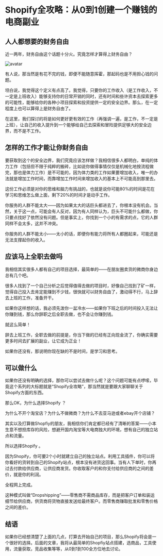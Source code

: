 # Shopify全攻略：从0到1创建一个赚钱的电商副业

## 人人都想要的财务自由
近一两年，财务自由这个话题十分火。究竟怎样才算得上财务自由？

![avatar](https://upload-images.jianshu.io/upload_images/629728-f256307cfdd2908c?imageMogr2/auto-orient/strip%7CimageView2/2/w/925/format/webp)

有人说，那当然是有花不完的钱，即便不能随意挥霍，那起码也是不用担心钱的问题。

坦白说，我觉得这个定义有点高了。我觉得，只要你的工作收入（是工作收入，不一定是上班收入）能够支持你的日常开销的同时，还有时间和些许资本去探索更多的可能性，能够给你的各种小项目探索和投资提供一定的安全边界。那么，在一定程度上也可以算得上是财务自由了。

在这里，我们探讨的将是如何更好更有效的工作（再强调一遍，是工作，不一定是上班），让自己的收入提升到一个能够给自己去探索和冒险提供足够大的安全边界，而不是不工作。

## 怎样的工作才能让你财务自由
要获取到这个的安全边界，我们究竟应该怎样做？我相信很多人都明白，单纯的体力工作（包括但不限于纯粹的搬砖，比如说你做得事情仅仅是机械化地按流程做完，那也是体力工作）是不可能的，因为体力类的工作如果要增加收入，唯一的办法就是增加工作时间，而靠增加工作时间来增加收入的基本上不可能高到那里去。

这份工作必须是对你的思维和脑力有挑战的，也就是说你可能80%的时间是花在学习和思维怎么做上面，剩下20%的时间才是动手工作。

你服务的人群不能太大——因为如果太大的话巨头都进去了，你根本没有机会。当然，关于这一点，可能会有人反对，因为有人同样认为，巨头不可能什么都做，你只要点找好了依然没有问题。但是事实上，你找到一个小的有需求的点，它的人群同样不会太多，这并不冲突。

你服务的人群不能太小——太小的话，即便你有能力将所有人都圈起来，可能还是无法支撑起你的收入。

## 应该马上全职去做吗
我相信其实很多人都有自己的项目选择，最简单的——在朋友圈卖货的微商你身边总有几个吧。

很多人找到了一个自己分析之后觉得值得去做的项目时，好像自己找到了矿一样，觉得自己投入去肯定能赚到不少钱，很快就可以财务自由了，激动得不行，马上辞去上班的工作，准备开干。

如果你这样想的话，我必须先泼你一盆冷水——如果你下班之后的时间投入无法让你赚到钱，那么你辞职之后全职去做，也不会让你赚到钱。

就这么简单！

辞去上班工作，全职去做的前提是，你当下做的已经有正向现金流了，你确实需要更多时间去扩展的副业，让它成为正业！

如果你还没有，那说明你现在缺的不是时间，是学习和思考。

## 可以做什么

如果你还没有明确的选择，那你可以尝试去做什么呢？这个问题可能有点啰嗦，毕竟这个系列的大标题就是“Shopify全攻略”，那当然就是要跟大家聊聊关于Shopify方面的东西。

那么OK，为什么选择Shopify ？ 

为什么不开个淘宝店？为什么不做微商？为什么不去亚马逊或者ebay开个店铺？

其实以及打算做Shopfiy的朋友，我相信你们肯定都已经有了清晰的答案——小本生意不想担库存的风险，想避开国内淘宝等大电商独大的环境，想有自己的独立站点和流量。

所以选择Shopify 。

因为Shopify，你可要2个小时就建立自己的独立站点。利用工具插件，你可以将你看好的货转到自己的Shopify站点，根本没有进货这回事。当有人下单时，你再过去付款给供应商，让供应商发货。你收取客户的和你支付给供应商的之间的差价，就是你的利润。

全程网上完成。

这种模式叫做“Dropshipping”——零售商不需商品库存，而是把客户订单和装运细节给供应商，供货商将货物直接发送给最终客户。而零售商赚取批发和零售价格之间的差价。

## 结语

如果你已经想清楚了上面的几点，打算去开始自己的项目，那么Shopify将会是一个很好的选择。后面的文章，我将从最简单的Shopfiy站点搭建，选商品，工具使用，流量获取，竞品收集等等，从0到1到100全方位地去讨论。
